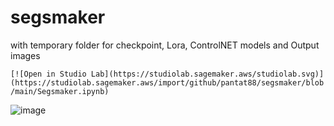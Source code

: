 # segsmaker
with temporary folder for checkpoint, Lora, ControlNET models and Output images

```[![Open in Studio Lab](https://studiolab.sagemaker.aws/studiolab.svg)](https://studiolab.sagemaker.aws/import/github/pantat88/segsmaker/blob/main/Segsmaker.ipynb)```

![image](https://github.com/pantat88/segsmaker/assets/132797949/d11a3e81-24cd-4e0c-ad6d-c82b5ca05912)
